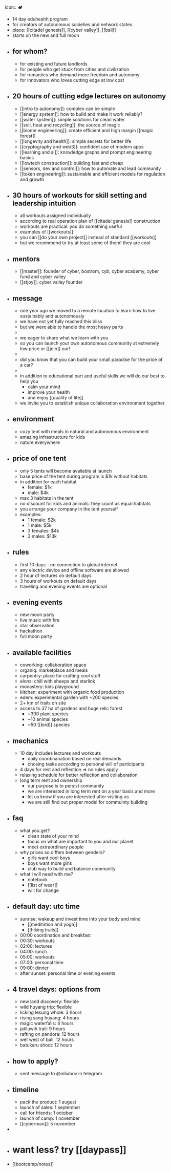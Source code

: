 icon:: 🏕️

- 14 day eduhealth program
- for creators of autonomous societies and network states
- place: [[citadel genesis]], [[cyber valley]], [[bali]]
- starts on the new and full moon
- ## for whom?
	- for existing and future landlords
	- for people who get stuck from cities and civilization
	- for romantics who demand more freedom and autonomy
	- for innovators who loves cutting edge at low cost
- ## 20 hours of cutting edge lectures on autonomy
	- [[intro to autonomy]]: complex can be simple
	- [[energy system]]: how to build and make it work reliably?
	- [[water system]]: simple solutions for clean water
	- [[soil, heat and recycling]]: the source of magic
	- [[biome engineering]]: create efficient and high margin [[magic forest]]
	- [[longevity and health]]: simple secrets for better life
	- [[cryptography and web3]]: confident use of modern apps
	- [[learning and ai]]: knowledge graphs and prompt engineering basics
	- [[lowtech construction]]: building fast and cheap
	- [[sensors, dev and control]]: how to automate and lead community
	- [[token engineering]]: sustainable and efficient models for regulation and growth
- ## 30 hours of workouts for skill setting and leadership intuition
	- all workouts assigned individually
	- according to real operation plan of [[citadel genesis]] construction
	- workouts are practical: you do something useful
	- examples of [[workouts]]
	- you can [[do your own project]] instead of standard [[workouts]]
	- but we recommend to try at least some of them! they are cool
- ## mentors
	- [[master]]: founder of cyber, bostrom, cyb, cyber academy, cyber fund and cyber valley
	- [[stjoy]]: cyber valley founder
- ## message
	- one year ago we moved to a remote location to learn how to live sustainably and autonomously
	- we have not yet fully reached this bliss
	- but we were able to handle the most heavy parts
	-
	- we eager to share what we learn with you
	- so you can launch your own autonomous community at extremely low price or [[join]] our!
	-
	- did you know that you can build your small paradise for the price of a car?
	-
	- in addition to educational part and useful skills we will do our best to help you
		- calm your mind
		- improve your health
		- and enjoy [[quality of life]]
	- we invite you to establish unique collaboration environment together
- ## environment
	- cozy tent with meals in natural and autonomous environment
	- amazing infrastructure for kids
	- nature everywhere
- ## price of one tent
	- only 5 tents will become available at launch
	- base price of the tent during program is $1k without habitats
	- in addition for each habitat
		- female: $1k
		- male: $4k
	- max 3 habitats in the tent
	- no discount for kids and animals: they count as equal habitats
	- you arrange your company in the tent yourself
	- examples:
		- 1 female: $2k
		- 1 male: $5k
		- 3 females: $4k
		- 3 males: $13k
- ## rules
	- first 10 days - no connection to global internet
	- any electric device and offline software are allowed
	- 2 hour of lectures on default days
	- 3 hours of workouts on default days
	- traveling and evening events are optional
- ## evening events
	- new moon party
	- live music with fire
	- star observation
	- hackathon
	- full moon party
- ## available facilities
	- coworking: collaboration space
	- organiq: marketplace and meals
	- carpentry: place for crafting cool stuff
	- elons: chill with sheeps and starlink
	- monastery: kids playground
	- kitchen: experiment with organic food production
	- edem: experimental garden with ~200 species
	- 2+ km of trails on site
	- access to 37 ha of gardens and huge relic forest
		- ~300 plant species
		- ~10 animal species
		- ~50 [[bird]] species
- ## mechanics
	- 10 day includes lectures and workouts
		- daily coordinanation based on real demands
		- chosing tasks according to personal will of participants
	- 4 days for rest and reflection => no rules apply
	- relaxing schedule for better reflection and collaboration
	- long term rent and ownership
		- our purpose is to persist community
		- we are interested in long term rent on a year basis and more
		- let us know if you are interested after visiting us
		- we are still find out proper model for commuinty building
- ## faq
	- what you get?
		- clean state of your mind
		- focus on what are important to you and our planet
		- meet extraordinary people
	- why prices so differs between genders?
		- girls want cool boys
		- boys want more girls
		- club way to build and balance community
	- what i will need with me?
		- notebook
		- [[list of wear]]
		- will for change
- ## default day: utc time
	- sunrise: wakeup and invest time into your body and mind
		- [[meditation and yoga]]
		- [[hiking trails]]
	- 00:00 coordination and breakfast
	- 00:30: workouts
	- 02:00: lectures
	- 04:00: lunch
	- 05:00: workouts
	- 07:00: personal time
	- 09:00: dinner
	- after sunset: personal time or evening events
- ## 4 travel days: options from
	- new land discovery: flexible
	- wild huyang trip: flexible
	- licking lesung whole: 3 hours
	- rising sang huyang: 4 hours
	- magic waterfalls: 4 hours
	- jatiluwih trail: 9 hours
	- rafting on pandora: 12 hours
	- wet west of bali: 12 hours
	- batukaru shoot: 12 hours
- ## how to apply?
	- sent message to @mliubov in telegram
- ## timeline
	- pack the product: 1 august
	- launch of sales: 1 september
	- call for friends: 1 october
	- launch of camp: 1 november
	- [[cyberman]]: 5 november
-
- # want less? try [[daypass]]
- [[bootcamp/notes]]